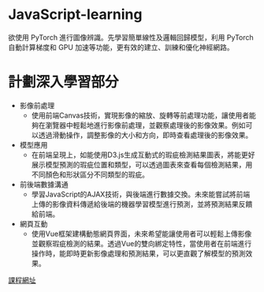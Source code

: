 # JavaScript-learning
欲使用 PyTorch 進行圖像辨識。先學習簡單線性及邏輯回歸模型，利用 PyTorch 自動計算梯度和 GPU 加速等功能，更有效的建立、訓練和優化神經網路。

# 計劃深入學習部分
- 影像前處理
  - 使用前端Canvas技術，實現影像的縮放、旋轉等前處理功能，讓使用者能夠在瀏覽器中輕鬆地進行影像前處理，並觀察處理後的影像效果。例如可以透過滑動操作，調整影像的大小和方向，即時查看處理後的影像效果。
- 模型應用
  - 在前端呈現上，如能使用D3.js生成互動式的瑕疵檢測結果圖表，將能更好展示模型預測的瑕疵位置和類型，可以透過圖表來查看每個檢測結果，用不同顏色和形狀區分不同類型的瑕疵。
- 前後端數據溝通
  - 學習JavaScript的AJAX技術，與後端進行數據交換。未來能嘗試將前端上傳的影像資料傳遞給後端的機器學習模型進行預測，並將預測結果反饋給前端。
- 網頁互動
  - 使用Vue框架建構動態網頁界面，未來希望能讓使用者可以輕鬆上傳影像並觀察瑕疵檢測的結果。透過Vue的雙向綁定特性，當使用者在前端進行操作時，能即時更新影像處理和預測結果，可以更直觀了解模型的預測效果。

[課程網址](https://grandmacan.com/courses/WQgj9SntAQ5Vwrk7QpSB/lectures)
